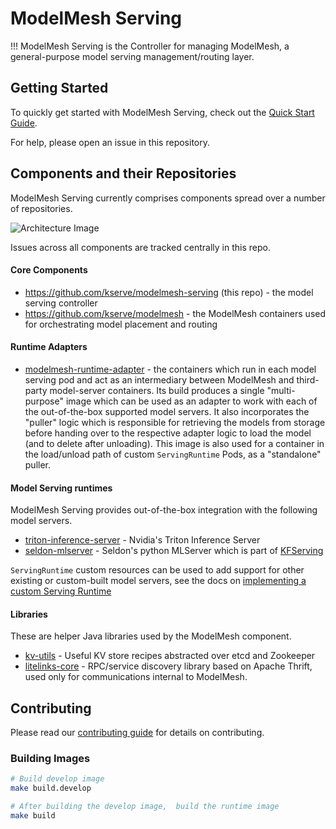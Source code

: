 # ModelMesh Serving
!!!
ModelMesh Serving is the Controller for managing ModelMesh, a general-purpose model serving management/routing layer.

## Getting Started

To quickly get started with ModelMesh Serving, check out the [Quick Start Guide](./docs/README.md).

For help, please open an issue in this repository.

## Components and their Repositories

ModelMesh Serving currently comprises components spread over a number of repositories.

![Architecture Image](./docs/architecture/images/0.2.0-highlevel.png)

Issues across all components are tracked centrally in this repo.

#### Core Components

- https://github.com/kserve/modelmesh-serving (this repo) - the model serving controller
- https://github.com/kserve/modelmesh - the ModelMesh containers used for orchestrating model placement and routing

#### Runtime Adapters

- [modelmesh-runtime-adapter](https://github.com/kserve/modelmesh-runtime-adapter) - the containers which run in each model serving pod and act as an intermediary between ModelMesh and third-party model-server containers. Its build produces a single "multi-purpose" image which can be used as an adapter to work with each of the out-of-the-box supported model servers. It also incorporates the "puller" logic which is responsible for retrieving the models from storage before handing over to the respective adapter logic to load the model (and to delete after unloading). This image is also used for a container in the load/unload path of custom `ServingRuntime` Pods, as a "standalone" puller.

#### Model Serving runtimes

ModelMesh Serving provides out-of-the-box integration with the following model servers.

- [triton-inference-server](https://github.com/triton-inference-server/server) - Nvidia's Triton Inference Server
- [seldon-mlserver](https://github.com/SeldonIO/MLServer) - Seldon's python MLServer which is part of [KFServing](https://github.com/kubeflow/kfserving)

`ServingRuntime` custom resources can be used to add support for other existing or custom-built model servers, see the docs on [implementing a custom Serving Runtime](./docs/runtimes.md)

#### Libraries

These are helper Java libraries used by the ModelMesh component.

- [kv-utils](https://github.com/IBM/kv-utils) - Useful KV store recipes abstracted over etcd and Zookeeper
- [litelinks-core](https://github.com/IBM/litelinks-core) - RPC/service discovery library based on Apache Thrift, used only for communications internal to ModelMesh.

## Contributing

Please read our [contributing guide](./CONTRIBUTING.md) for details on contributing.

### Building Images

```bash
# Build develop image
make build.develop

# After building the develop image,  build the runtime image
make build
```
